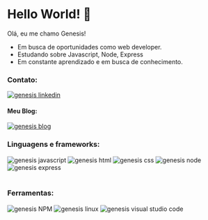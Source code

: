 # Hello World! 👋   
Olá, eu me chamo Genesis!
- Em busca de oportunidades como web developer.
- Estudando sobre Javascript, Node, Express
- Em constante aprendizado e em busca de conhecimento.

### Contato: 
<div style="display: inline_block">
  <a target="_blank" href="https://www.linkedin.com/in/genesislima101/"><img target="_blank" alt="genesis linkedin" src="https://img.shields.io/badge/LinkedIn-0077B5?style=for-the-badge&logo=linkedin&logoColor=white"></a>
</div> 

#### Meu Blog: 
<div style="display: inline_block">
  <a target="_blank" href="https://dev.to/g101"><img target="_blank" alt="genesis blog" src="https://img.shields.io/badge/dev.to-0A0A0A?style=for-the-badge&logo=dev.to&logoColor=white"></a>
</div> 

### Linguagens e frameworks:
<div style="display: inline_block">
  <img target="_blank" align="center" alt="genesis javascript" src="https://img.shields.io/badge/JavaScript-323330?style=for-the-badge&logo=javascript&logoColor=F7DF1E">
  <img target="_blank" align="center" alt="genesis html" src="https://img.shields.io/badge/HTML5-E34F26?style=for-the-badge&logo=html5&logoColor=white">
  <img target="_blank" align="center" alt="genesis css" src="https://img.shields.io/badge/CSS3-1572B6?style=for-the-badge&logo=css3&logoColor=white">
  <img target="_blank" align="center" alt="genesis node" src="https://img.shields.io/badge/Node.js-339933?style=for-the-badge&logo=nodedotjs&logoColor=white">
   <img target="_blank" align="center" alt="genesis express" src="https://img.shields.io/badge/Express.js-000000?style=for-the-badge&logo=express&logoColor=white"> 
</div>
<br>

### Ferramentas:
<div style="display: inline_block">
  <img target="_blank" align="center" alt="genesis NPM" src="https://img.shields.io/badge/npm-CB3837?style=for-the-badge&logo=npm&logoColor=white">
  <img target="_blank" align="center" alt="genesis linux" src="https://img.shields.io/badge/Linux-FCC624?style=for-the-badge&logo=linux&logoColor=black">
  <img target="_blank" align="center" alt="genesis visual studio code" src="https://img.shields.io/badge/Visual_Studio_Code-0078D4?style=for-the-badge&logo=visual%20studio%20code&logoColor=white">
  
</div>
<br>


<!--
**g101x/g101x** is a ✨ _special_ ✨ repository because its `README.md` (this file) appears on your GitHub profile.

Here are some ideas to get you started:

- 🔭 I’m currently working on ...
- 🌱 I’m currently learning ...
- 👯 I’m looking to collaborate on ...
- 🤔 I’m looking for help with ...
- 💬 Ask me about ...
- 📫 How to reach me: ...
- 😄 Pronouns: ...
- ⚡ Fun fact: ...
-->



